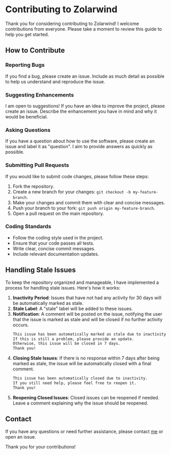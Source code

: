 # Contributing to Zolarwind

Thank you for considering contributing to Zolarwind! I welcome contributions from everyone. Please take a moment to review this guide to help you get started.

## How to Contribute

### Reporting Bugs
If you find a bug, please create an issue. Include as much detail as possible to help us understand and reproduce the issue.

### Suggesting Enhancements
I am open to suggestions! If you have an idea to improve the project, please create an issue. Describe the enhancement you have in mind and why it would be beneficial.

### Asking Questions
If you have a question about how to use the software, please create an issue and label it as "question". I aim to provide answers as quickly as possible.

### Submitting Pull Requests
If you would like to submit code changes, please follow these steps:
1. Fork the repository.
2. Create a new branch for your changes: `git checkout -b my-feature-branch`.
3. Make your changes and commit them with clear and concise messages.
4. Push your branch to your fork: `git push origin my-feature-branch`.
5. Open a pull request on the main repository.

### Coding Standards
- Follow the coding style used in the project.
- Ensure that your code passes all tests.
- Write clear, concise commit messages.
- Include relevant documentation updates.

## Handling Stale Issues

To keep the repository organized and manageable, I have implemented a process for handling stale issues. Here's how it works:

1. **Inactivity Period**: Issues that have not had any activity for 30 days will be automatically marked as stale.
2. **Stale Label**: A "stale" label will be added to these issues.
3. **Notification**: A comment will be posted on the issue, notifying the user that the issue is marked as stale and will be closed if no further activity occurs.
    ```markdown
    This issue has been automatically marked as stale due to inactivity.
    If this is still a problem, please provide an update.
    Otherwise, this issue will be closed in 7 days.
    Thank you!
    ```
4. **Closing Stale Issues**: If there is no response within 7 days after being marked as stale, the issue will be automatically closed with a final comment.
    ```markdown
    This issue has been automatically closed due to inactivity.
    If you still need help, please feel free to reopen it.
    Thank you!
    ```
5. **Reopening Closed Issues**: Closed issues can be reopened if needed. Leave a comment explaining why the issue should be reopened.

## Contact

If you have any questions or need further assistance, please contact [me](https://github.com/thomasweitzel) or open an issue.

Thank you for your contributions!
